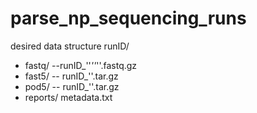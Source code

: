 # parse_np_sequencing_runs

desired data structure
runID/
- fastq/
--runID_'<barcode>'_'<basecaller version>'_'<basecalling model>'.fastq.gz
- fast5/
-- runID_'<barcode>'.tar.gz
- pod5/
-- runID_'<barcode>'.tar.gz
- reports/
metadata.txt